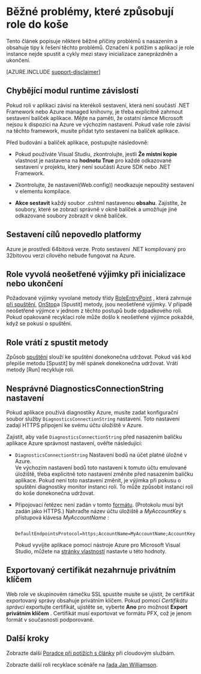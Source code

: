<properties
   pageTitle="Běžné příčiny cloudové služby role recyklace | Microsoft Azure"
   description="Role cloudové služby, která neočekávaně recykluje mohou způsobit významné prostoje. Tady jsou některé běžné problémy, které způsobují role je z koše, které lze zmenšit výpadek služeb."
   services="cloud-services"
   documentationCenter=""
   authors="simonxjx"
   manager="felixwu"
   editor=""
   tags="top-support-issue"/>
<tags
   ms.service="cloud-services"
   ms.devlang="na"
   ms.topic="article"
   ms.tgt_pltfrm="na"
   ms.workload="tbd"
   ms.date="09/02/2016"
   ms.author="v-six" />

# <a name="common-issues-that-cause-roles-to-recycle"></a>Běžné problémy, které způsobují role do koše

Tento článek popisuje některé běžné příčiny problémů s nasazením a obsahuje tipy k řešení těchto problémů. Označení k potížím s aplikací je role instance nejde spustit a cykly mezi stavy inicializace zaneprázdněn a ukončení.

[AZURE.INCLUDE [support-disclaimer](../../includes/support-disclaimer.md)]

## <a name="missing-runtime-dependencies"></a>Chybějící modul runtime závislostí

Pokud roli v aplikaci závisí na kterékoli sestavení, která není součástí .NET Framework nebo Azure managed knihovny, je třeba explicitně zahrnout sestavení balíček aplikace. Mějte na paměti, že ostatní rámce Microsoft nejsou k dispozici na Azure ve výchozím nastavení. Pokud vaše role závisí na těchto framework, musíte přidat tyto sestavení na balíček aplikace.

Před budování a balíček aplikace, postupujte následovně:

- Pokud používáte Visual Studiu, zkontrolujte, jestli **Že místní kopie** vlastnost je nastavena na **hodnotu True** pro každé odkazované sestavení v projektu, který není součástí Azure SDK nebo .NET Framework.

- Zkontrolujte, že nastavení(Web.config)) neodkazuje nepoužitý sestavení v elementu kompilace.

- **Akce sestavit** každý soubor .cshtml nastavenou **obsahu**. Zajistíte, že soubory, které se zobrazí správně v okně balíček a umožňuje jiné odkazované soubory zobrazit v okně balíček.

## <a name="assembly-targets-wrong-platform"></a>Sestavení cílů nepovedlo platformy

Azure je prostředí 64bitová verze. Proto sestavení .NET kompilovaný pro 32bitovou verzi cílového nebude fungovat na Azure.

## <a name="role-throws-unhandled-exceptions-while-initializing-or-stopping"></a>Role vyvolá neošetřené výjimky při inicializace nebo ukončení

Požadované výjimky vyvolané metody třídy [RoleEntryPoint] , která zahrnuje [při spuštění], [OnStop]a [Spustit] metody, jsou neošetřené výjimky. V případě neošetřené výjimce v jednom z těchto postupů bude odpadkového roli. Pokud opakovaně recyklaci role může došlo k neošetřené výjimce pokaždé, když se pokusí o spuštění.

## <a name="role-returns-from-run-method"></a>Role vrátí z spustit metody

Způsob [spuštění] slouží ke spuštění donekonečna udržovat. Pokud váš kód přepíše metodu [Spustit] by měl spánek donekonečna udržovat. Vrátí metody [Run] recykluje roli.

## <a name="incorrect-diagnosticsconnectionstring-setting"></a>Nesprávné DiagnosticsConnectionString nastavení

Pokud aplikace používá diagnostiky Azure, musíte zadat konfigurační soubor služby `DiagnosticsConnectionString` nastavení. Toto nastavení zadají HTTPS připojení ke svému účtu úložiště v Azure.

Zajistit, aby vaše `DiagnosticsConnectionString` před nasazením balíčku aplikace Azure správnost nastavení, ověřte následující:  

- `DiagnosticsConnectionString` Nastavení bodů na účet platné úložné v Azure.  
  Ve výchozím nastavení bodů toto nastavení k tomuto účtu emulované úložiště, třeba explicitně toto nastavení změníte před nasazením balíčku aplikace. Pokud není toto nastavení změnit, je výjimka při pokusu o spuštění diagnostiky monitor instanci rolí. To může způsobit instanci rolí do koše donekonečna udržovat.

- Připojovací řetězec není zadán v tomto [formátu](../storage/storage-configure-connection-string.md). (Protokolu musí být zadán jako HTTPS.) Nahraďte název účtu úložiště a *MyAccountKey* s přístupová klávesa *MyAccountName* :    

        DefaultEndpointsProtocol=https;AccountName=MyAccountName;AccountKey=MyAccountKey

  Pokud vyvíjíte aplikace pomocí nástroje Azure pro Microsoft Visual Studio, můžete na [stránky vlastností](https://msdn.microsoft.com/library/ee405486) nastavte u této hodnoty.

## <a name="exported-certificate-does-not-include-private-key"></a>Exportovaný certifikát nezahrnuje privátním klíčem

Web role ve skupinovém rámečku SSL spustíte musíte se ujistit, že certifikát exportovaný správy obsahuje privátním klíčem. Pokud pomocí *Certifikátu správci* exportujte certifikát, ujistěte se, vyberte **Ano** pro možnost **Export privátním klíčem** . Certifikát musí exportovat ve formátu PFX, což je jenom formát v současnosti podporované.

## <a name="next-steps"></a>Další kroky

Zobrazte další [Poradce při potížích s články](https://azure.microsoft.com/documentation/articles/?tag=top-support-issue&product=cloud-services) při cloudovým službám.

Zobrazte další roli recyklace scénáře na [řada Jan Williamson](http://blogs.msdn.com/b/kwill/archive/2013/08/09/windows-azure-paas-compute-diagnostics-data.aspx).

[RoleEntryPoint]: https://msdn.microsoft.com/library/microsoft.windowsazure.serviceruntime.roleentrypoint.aspx
[Při spuštění]: https://msdn.microsoft.com/library/microsoft.windowsazure.serviceruntime.roleentrypoint.onstart.aspx
[OnStop]: https://msdn.microsoft.com/library/microsoft.windowsazure.serviceruntime.roleentrypoint.onstop.aspx
[Spuštění]: https://msdn.microsoft.com/library/microsoft.windowsazure.serviceruntime.roleentrypoint.run.aspx
